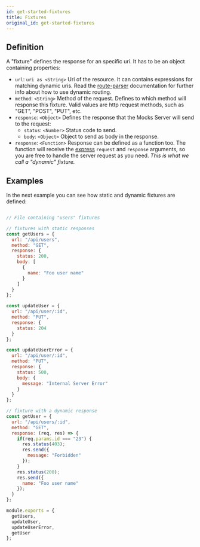 ```yaml
---
id: get-started-fixtures
title: Fixtures
original_id: get-started-fixtures
---
```

## Definition

A "fixture" defines the response for an specific uri. It has to be an object containing properties:

-   `url`: `uri as <String>` Uri of the resource. It can contains expressions for matching dynamic uris. Read the [route-parser](https://www.npmjs.com/package/route-parser) documentation for further info about how to use dynamic routing.
-   `method`: `<String>` Method of the request. Defines to which method will response this fixture. Valid values are http request methods, such as "GET", "POST", "PUT", etc.
-   `response`: `<Object>` Defines the response that the Mocks Server will send to the request:
    -   `status`: `<Number>` Status code to send.
    -   `body`: `<Object>` Object to send as body in the response.
-   `response`: `<Function>` Response can be defined as a function too. The function will receive the [express](http://expressjs.com/es/api.html) `request` and `response` arguments, so you are free to handle the server request as you need. _This is what we call a "dynamic" fixture._

## Examples

In the next example you can see how static and dynamic fixtures are defined:

```javascript

// File containing "users" fixtures

// fixtures with static responses
const getUsers = {
  url: "/api/users",
  method: "GET",
  response: {
    status: 200,
    body: [
      {
        name: "Foo user name"
      }
    ]
  }
};

const updateUser = {
  url: "/api/user/:id",
  method: "PUT",
  response: {
    status: 204
  }
};

const updateUserError = {
  url: "/api/user/:id",
  method: "PUT",
  response: {
    status: 500,
    body: {
      message: "Internal Server Error"
    }
  }
};

// fixture with a dynamic response
const getUser = {
  url: "/api/users/:id",
  method: "GET",
  response: (req, res) => {
    if(req.params.id === "23") {
      res.status(403);
      res.send({
        message: "Forbidden"
      });
    }
    res.status(200);
    res.send({
      name: "Foo user name"
    });
  }
};

module.exports = {
  getUsers,
  updateUser,
  updateUserError,
  getUser
};

```
